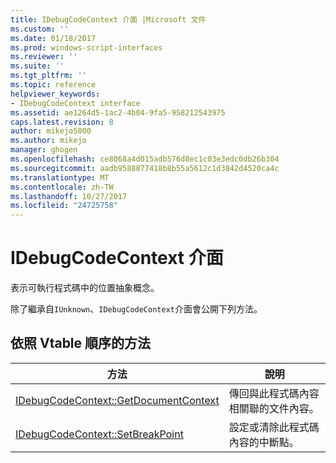 ```yaml
---
title: IDebugCodeContext 介面 |Microsoft 文件
ms.custom: ''
ms.date: 01/18/2017
ms.prod: windows-script-interfaces
ms.reviewer: ''
ms.suite: ''
ms.tgt_pltfrm: ''
ms.topic: reference
helpviewer_keywords:
- IDebugCodeContext interface
ms.assetid: ae1264d5-1ac2-4b04-9fa5-958212543975
caps.latest.revision: 8
author: mikejo5000
ms.author: mikejo
manager: ghogen
ms.openlocfilehash: ce8068a4d015adb576d8ec1c03e3edc0db26b304
ms.sourcegitcommit: aadb9588877418b8b55a5612c1d3842d4520ca4c
ms.translationtype: MT
ms.contentlocale: zh-TW
ms.lasthandoff: 10/27/2017
ms.locfileid: "24725758"
---
```

# <a name="idebugcodecontext-interface"></a>IDebugCodeContext 介面
表示可執行程式碼中的位置抽象概念。  
  
 除了繼承自`IUnknown`、`IDebugCodeContext`介面會公開下列方法。  
  
## <a name="methods-in-vtable-order"></a>依照 Vtable 順序的方法  
  
|方法|說明|  
|------------|-----------------|  
|[IDebugCodeContext::GetDocumentContext](../../winscript/reference/idebugcodecontext-getdocumentcontext.md)|傳回與此程式碼內容相關聯的文件內容。|  
|[IDebugCodeContext::SetBreakPoint](../../winscript/reference/idebugcodecontext-setbreakpoint.md)|設定或清除此程式碼內容的中斷點。|